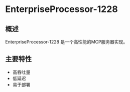 # EnterpriseProcessor-1228

## 概述

EnterpriseProcessor-1228 是一个高性能的MCP服务器实现。

## 主要特性

- 高吞吐量
- 低延迟
- 易于部署
